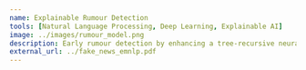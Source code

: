 ```yaml
---
name: Explainable Rumour Detection
tools: [Natural Language Processing, Deep Learning, Explainable AI]
image: ../images/rumour_model.png
description: Early rumour detection by enhancing a tree-recursive neural network with thread-level attention, textual attention mechanism and user representation with attention with interpretability.
external_url: ../fake_news_emnlp.pdf
---
```

